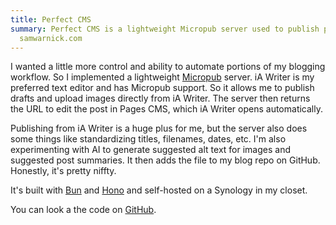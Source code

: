 ```yaml
---
title: Perfect CMS
summary: Perfect CMS is a lightweight Micropub server used to publish posts to
  samwarnick.com
---
```

I wanted a little more control and ability to automate portions of my blogging workflow. So I implemented a lightweight [Micropub](https://indieweb.org/Micropub) server. iA Writer is my preferred text editor and has Micropub support. So it allows me to publish drafts and upload images directly from iA Writer. The server then returns the URL to edit the post in Pages CMS, which iA Writer opens automatically.

Publishing from iA Writer is a huge plus for me, but the server also does some things like standardizing titles, filenames, dates, etc. I'm also experimenting with AI to generate suggested alt text for images and suggested post summaries. It then adds the file to my blog repo on GitHub. Honestly, it's pretty niffty.

It's built with [Bun](https://bun.sh) and [Hono](https://hono.dev) and self-hosted on a Synology in my closet.

You can look a the code on [GitHub](https://github.com/samwarnick/perfect-cms).